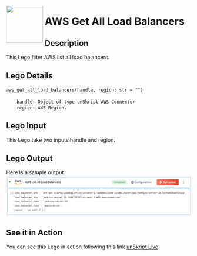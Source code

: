 [<img align="left" src="https://unskript.com/assets/favicon.png" width="100" height="100" style="padding-right: 5px">](https://unskript.com/assets/favicon.png) 
<h1>AWS Get All Load Balancers</h1>

## Description
This Lego filter AWS list all load balancers.


## Lego Details

    aws_get_all_load_balancers(handle, region: str = "")

        handle: Object of type unSkript AWS Connector
        region: AWS Region.

## Lego Input
This Lego take two inputs handle and region.

## Lego Output
Here is a sample output.
<img src="./1.png">

## See it in Action

You can see this Lego in action following this link [unSkript Live](https://us.app.unskript.io)